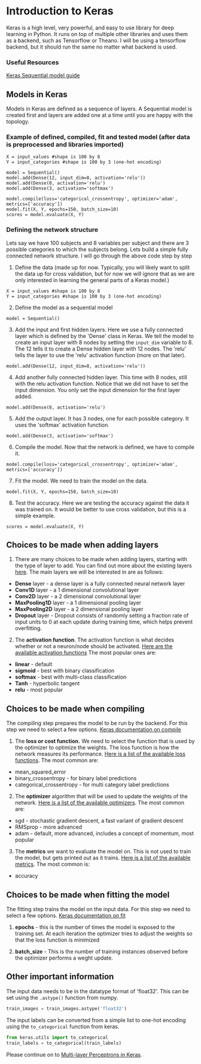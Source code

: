 # Introduction to Keras

Keras is a high level, very powerful, and easy to use library for deep learning in Python. It runs on top of multiple other libraries and uses them as a backend, such as Tensorflow or Theano. I will be using a tensorflow backend, but it should run the same no matter what backend is used. 

### Useful Resources

[Keras Sequential model guide](https://keras.io/getting-started/sequential-model-guide/)

## Models in Keras

Models in Keras are defined as a sequence of layers. A Sequential model is created first and layers are added one at a time until you are happy with the topology. 

### Example of defined, compiled, fit and tested model (after data is preprocessed and libraries imported)

```
X = input_values #shape is 100 by 8
Y = input_categories #shape is 100 by 3 (one-hot encoding)

model = Sequential()
model.add(Dense(12, input_dim=8, activation='relu'))
model.add(Dense(8, activation='relu')
model.add(Dense(3, activation='softmax')

model.compile(loss='categorical_crossentropy', optimizer='adam', metrics=['accuracy'])
model.fit(X, Y, epochs=150, batch_size=10)
scores = model.evaluate(X, Y)

```

### Defining the network structure

Lets say we have 100 subjects and 8 variables per subject and there are 3 possible categories to which the subjects belong. Lets build a simple fully connected network structure. I will go through the above code step by step

1. Define the data (made up for now. Typically, you will likely want to split the data up for cross validation, but for now we will ignore that as we are only interested in learning the general parts of a Keras model.)

```
X = input_values #shape is 100 by 8
Y = input_categories #shape is 100 by 3 (one-hot encoding)
```

2. Define the model as a sequential model
```
model = Sequential()
```
3. Add the input and first hidden layers. Here we use a fully connected layer which is defined by the 'Dense' class in Keras. We tell the model to create an input layer with 8 nodes by setting the `input_dim` variable to 8. The 12 tells it to create a Dense hidden layer with 12 nodes. The 'relu' tells the layer to use the 'relu' activation function (more on that later).
```
model.add(Dense(12, input_dim=8, activation='relu'))
```
4. Add another fully connected hidden layer. This time with 8 nodes, still with the relu activation function. Notice that we did not have to set the input dimension. You only set the input dimension for the first layer added. 

```
model.add(Dense(8, activation='relu')
```
5. Add the output layer. It has 3 nodes, one for each possible category. It uses the 'softmax' activation function. 
```
model.add(Dense(3, activation='softmax')
```
6. Compile the model. Now that the network is defined, we have to compile it. 
```
model.compile(loss='categorical_crossentropy', optimizer='adam', metrics=['accuracy'])
```

7. Fit the model. We need to train the model on the data.
```
model.fit(X, Y, epochs=150, batch_size=10)
```
8. Test the accuracy. Here we are testing the accuracy against the data it was trained on. It would be better to use cross validation, but this is a simple example. 
```
scores = model.evaluate(X, Y)
```

## Choices to be made when adding layers
1. There are many choices to be made when adding layers, starting with the type of layer to add. You can find out more about the existing layers [here](https://keras.io/layers/about-keras-layers/). The main layers we will be interested in are as follows:

* **Dense** layer - a dense layer is a fully connected neural network layer
* **Conv1D** layer - a 1 dimensional convolutional layer 
* **Conv2D** layer - a 2 dimensional convolutional layer
* **MaxPooling1D** layer - a 1 dimensional pooling layer
* **MaxPooling2D** layer - a 2 dimensional pooling layer
* **Dropout** layer - Dropout consists of randomly setting a fraction rate of input units to 0 at each update during training time, which helps prevent overfitting.

2. The **activation function**. The activation function is what decides whether or not a neuron/node should be activated. [Here are the available activation functions](https://keras.io/activations/) The most popular ones are:
* **linear** - default
* **sigmoid** - best with binary classification
* **softmax** - best with multi-class classification
* **Tanh** - hyperbolic tangent
* **relu** - most popular

## Choices to be made when compiling
The compiling step prepares the model to be run by the backend. For this step we need to select a few options. [Keras documentation on compile](https://keras.io/models/model/)

1. The **loss or cost function.** We need to select the function that is used by the optimizer to optimize the weights. The loss function is how the network measures its performance. [Here is a list of the available loss functions](https://keras.io/losses/). The most common are:
* mean_squared_error 
* binary_crossentropy - for binary label predictions
* categorical_crossentropy - for multi category label predictions

2. The **optimizer** algorithm that will be used to update the weights of the network. [Here is a list of the available optimizers](https://keras.io/optimizers/). The most common are:
* sgd - stochastic gradient descent, a fast variant of gradient descent
* RMSprop - more advanced
* adam - default, more advanced, includes a concept of momentum, most popular

3. The **metrics** we want to evaluate the model on. This is not used to train the model, but gets printed out as it trains. [Here is a list of the available metrics](https://keras.io/metrics/). The most common is:
* accuracy

## Choices to be made when fitting the model
The fitting step trains the model on the input data. For this step we need to select a few options. [Keras documentation on fit](https://keras.io/models/model/)

1. **epochs** - this is the number of times the model is exposed to the training set. At each iteration the optimizer tries to adjust the weights so that the loss function is minimized

2. **batch_size** - This is the number of training instances observed before the optimizer performs a weght update. 

## Other important information

The input data needs to be in the datatype format of 'float32'. This can be set using the `.astype()` function from numpy. 
```python
train_images = train_images.astype('float32')
```

The input labels can be converted from a simple list to one-hot encoding using the `to_categorical` function from keras.
```python
from keras.utils import to_categorical
train_labels = to_categorical(train_labels)
```

Please continue on to [Multi-layer Perceptrons in Keras](https://github.com/kitchell/DeepLearningTutorial_LBspectrum/blob/master/MLP.md).
